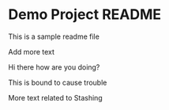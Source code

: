 # Demo Project README

This is a sample readme file

Add more text

Hi there how are you doing?

This is bound to cause trouble

More text related to Stashing
